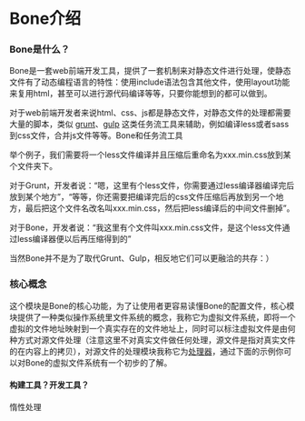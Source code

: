 Bone介绍
=======

### Bone是什么？

Bone是一套web前端开发工具，提供了一套机制来对静态文件进行处理，使静态文件有了动态编程语言的特性：使用include语法包含其他文件，使用layout功能来复用html，甚至可以进行源代码编译等等，只要你能想到的都可以做到。

对于web前端开发者来说html、css、js都是静态文件，对静态文件的处理都需要大量的脚本，类似 [grunt](https://github.com/gruntjs/grunt)、[gulp](https://github.com/gulpjs/gulp) 这类任务流工具来辅助，例如编译less或者sass到css文件，合并js文件等等。Bone和任务流工具

举个例子，我们需要将一个less文件编译并且压缩后重命名为xxx.min.css放到某个文件夹下。

对于Grunt，开发者说：“嗯，这里有个less文件，你需要通过less编译器编译完后放到某个地方”，“等等，你还需要把编译完后的css文件压缩后再放到另一个地方，最后把这个文件名改名叫xxx.min.css，然后把less编译后的中间文件删掉”。

对于Bone，开发者说：“我这里有个文件叫xxx.min.css文件，是这个less文件通过less编译器便以后再压缩得到的”

当然Bone并不是为了取代Grunt、Gulp，相反地它们可以更融洽的共存：）

### 核心概念

这个模块是Bone的核心功能，为了让使用者更容易读懂Bone的配置文件，核心模块提供了一种类似操作系统里文件系统的概念，我称它为虚拟文件系统，即将一个虚拟的文件地址映射到一个真实存在的文件地址上，同时可以标注虚拟文件是由何种方式对源文件处理（注意这里不对真实文件做任何处理，源文件是指对真实文件的在内容上的拷贝），对源文件的处理模块我称它为[处理器](http://localhost:8000/docs/plugins.html)，通过下面的示例你可以对Bone的虚拟文件系统有一个初步的了解。

#### 构建工具？开发工具？


惰性处理